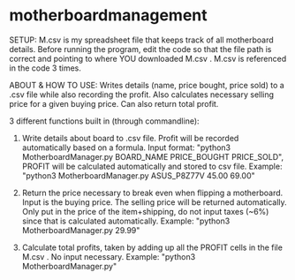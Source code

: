 # motherboardmanagement
SETUP:
M.csv is my spreadsheet file that keeps track of all motherboard details. Before running the program, edit the code so that the file path is correct and pointing to where YOU downloaded M.csv . M.csv is referenced in the code 3 times.

ABOUT & HOW TO USE:
Writes details (name, price bought, price sold) to a .csv file while also recording the profit. Also calculates necessary selling price for a given buying price. Can also return total profit.

3 different functions built in (through commandline):

1. Write details about board to .csv file. Profit will be recorded automatically based on a formula.
Input format: "python3 MotherboardManager.py BOARD_NAME PRICE_BOUGHT PRICE_SOLD", PROFIT will be calculated automatically and stored to csv file.
Example: "python3 MotherboardManager.py ASUS_P8Z77V 45.00 69.00"

2. Return the price necessary to break even when flipping a motherboard. Input is the buying price. The selling price will be returned automatically. Only put in the price of the item+shipping, do not input taxes (~6%) since that is calculated automatically. 
Example: "python3 MotherboardManager.py 29.99"

3. Calculate total profits, taken by adding up all the PROFIT cells in the file  M.csv . No input necessary.
Example: "python3 MotherboardManager.py"



